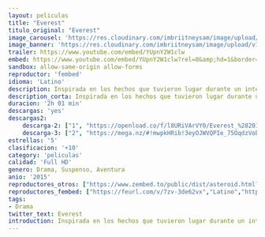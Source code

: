 ```yaml
---
layout: peliculas
title: "Everest"
titulo_original: "Everest"
image_carousel: 'https://res.cloudinary.com/imbriitneysam/image/upload/v1545355284/everest-poster-min.jpg'
image_banner: 'https://res.cloudinary.com/imbriitneysam/image/upload/v1545355284/everest-banner-min.jpg'
trailer: https://www.youtube.com/embed/YUpnY2W1clw
embed: https://www.youtube.com/embed/YUpnY2W1clw?rel=0&amp;hd=1&border=0&wmode=opaque&enablejsapi=1&modestbranding=1&controls=1&showinfo=1
sandbox: allow-same-origin allow-forms
reproductor: 'fembed'
idioma: 'Latino'
description: Inspirada en los hechos que tuvieron lugar durante un intento por alcanzar el pico más alto del mundo, narra las peripecias de dos expediciones que se enfrentan a la peor tormenta de nieve conocida. En un desesperado esfuerzo por sobrevivir, el temple de los alpinistas se ve puesto a prueba al tener que enfrentarse a la furia desatada de los elementos y a obstáculos casi insuperables.
description_corta: Inspirada en los hechos que tuvieron lugar durante un intento por alcanzar el pico más alto del mundo, narra las peripecias de dos expediciones que se enfrentan a la peor tormenta de nieve conocida. En un desesperado ...
duracion: '2h 01 min'
descargas: 'yes'
descargas2:
    descarga-2: ["1", "https://openload.co/f/l8URiVArVY0/Everest_%282015%29.MP4.mp4", "https://www.google.com/s2/favicons?domain=www.rapidvideo.com","RapidVideo","https://res.cloudinary.com/imbriitneysam/image/upload/v1541473684/mexico.png", "Latino", "Full HD"]
    descarga-3: ["2", "https://mega.nz/#!mwpkHRib!3eyOJWVQPIe_75OqdzVob-eQD0VseEuXIDg02j5225c", "https://www.google.com/s2/favicons?domain=mega.nz","Mega","https://res.cloudinary.com/imbriitneysam/image/upload/v1541473684/mexico.png", "Latino", "Full HD"]
estrellas: '5'
clasificacion: '+10'
category: 'peliculas'
calidad: 'Full HD'
genero: Drama, Suspenso, Aventura
anio: '2015'
reproductores_otros: ["https://www.zembed.to/public/dist/asteroid.html?id=e684badcee22619b47ad934f1f18aa58&title=Everest","Latino","https://movcloud.net/embed/pz-gFOHZ2JjM","Latino","https://mstream.press/5ikk8d672j1s","Latino"]
reproductores_fembed: ["https://feurl.com/v/7zv-3de62vx","Latino","https://feurl.com/v/5jv4xx1jrx9","Latino","https://feurl.com/v/4lo00lp4rxo","Latino"]
tags:
- Drama
twitter_text: Everest
introduction: Inspirada en los hechos que tuvieron lugar durante un intento por alcanzar el pico más alto del mundo, narra las peripecias de dos expediciones que se enfrentan a la peor tormenta de nieve conocida. En un desesperado ...
---
```



 







